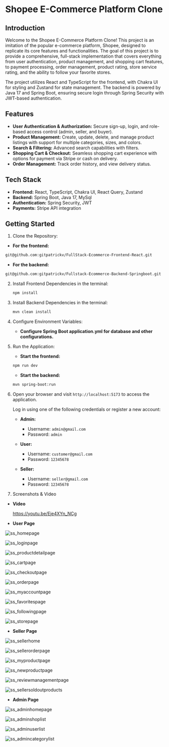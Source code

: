 # Shopee E-Commerce Platform Clone

## Introduction
Welcome to the Shopee E-Commerce Platform Clone! This project is an imitation of the popular e-commerce platform, Shopee, designed to replicate its core features and functionalities. The goal of this project is to provide a comprehensive, full-stack implementation that covers everything from user authentication, product management, and shopping cart features, to payment processing, order management, product rating, store service rating, and the ability to follow your favorite stores.

The project utilizes React and TypeScript for the frontend, with Chakra UI for styling and Zustand for state management. The backend is powered by Java 17 and Spring Boot, ensuring secure login through Spring Security with JWT-based authentication.

## Features

- **User Authentication & Authorization:** Secure sign-up, login, and role-based access control (admin, seller, and buyer).
- **Product Management:** Create, update, delete, and manage product listings with support for multiple categories, sizes, and colors.
- **Search & Filtering:** Advanced search capabilities with filters.
- **Shopping Cart & Checkout:** Seamless shopping cart experience with options for payment via Stripe or cash on delivery.
- **Order Management:** Track order history, and view delivery status.

## Tech Stack

- **Frontend:** React, TypeScript, Chakra UI, React Query, Zustand
- **Backend:** Spring Boot, Java 17, MySql
- **Authentication:** Spring Security, JWT
- **Payments:** Stripe API integration

## Getting Started

1. Clone the Repository:

- **For the frontend:**
```bash
git@github.com:gitpatrickv/FullStack-Ecommerce-Frontend-React.git
```
- **For the backend:**
```bash
git@github.com:gitpatrickv/Fullstack-Ecommerce-Backend-Springboot.git
```

2. Install Frontend Dependencies in the terminal:
   ```bash
   npm install
   ```
   
3. Install Backend Dependencies in the terminal:
    ```bash
   mvn clean install
   ```

4. Configure Environment Variables:
   
     - **Configure Spring Boot application.yml for database and other configurations.**

5. Run the Application:
    - **Start the frontend:**
    ```bash
    npm run dev
    ```

    - **Start the backend:**
    ```bash
    mvn spring-boot:run
    ```

6. Open your browser and visit `http://localhost:5173` to access the application.

   Log in using one of the following credentials or register a new account:

   - **Admin:**
     - Username: `admin@gmail.com`
     - Password: `admin`
   
   - **User:**
     - Username: `customer@gmail.com`
     - Password: `12345678`
   
   - **Seller:**
     - Username: `seller@gmail.com`
     - Password: `12345678`

7. Screenshots & Video
- **Video**

  https://youtu.be/Eje4XYn_NCg
  
- **User Page**

![ss_homepage](https://github.com/user-attachments/assets/6c5541ee-d35e-4139-aa36-cb42ee00931d)

![ss_loginpage](https://github.com/user-attachments/assets/238ddffc-bb10-4a4c-a1ce-a7286f2cda90)

![ss_productdetailpage](https://github.com/user-attachments/assets/eaf7ea07-b9b6-4fbb-875c-1d214fa54f77)

![ss_cartpage](https://github.com/user-attachments/assets/e4e80a7c-ea14-45f5-9e99-1c9d6c67f21c)

![ss_checkoutpage](https://github.com/user-attachments/assets/b13fbac0-1ae2-4c61-b2e8-c44ba4b62006)

![ss_orderpage](https://github.com/user-attachments/assets/c0b6ff27-4a5a-4b11-9998-3a6966ed3e10)

![ss_myaccountpage](https://github.com/user-attachments/assets/559703be-0136-459c-85a9-1d9729c662b8)

![ss_favoritespage](https://github.com/user-attachments/assets/19207f12-4c79-4a0d-9e65-d3676c8ce65b)

![ss_followingpage](https://github.com/user-attachments/assets/fdf02b8b-d0ff-4192-8f4d-ac4432828836)

![ss_storepage](https://github.com/user-attachments/assets/b7561b8d-950a-475e-9532-4fe3da04ca53)

- **Seller Page**

![ss_sellerhome](https://github.com/user-attachments/assets/5c584993-0350-4949-afd1-cadf1b4c0f4a)

![ss_sellerorderpage](https://github.com/user-attachments/assets/d3e278d0-76f2-49c2-a398-680c5e8c2e11)

![ss_myproductpage](https://github.com/user-attachments/assets/ae6313a0-9642-40a8-b4c5-745fc586b6be)

![ss_newproductpage](https://github.com/user-attachments/assets/b0ba433d-6010-4e9e-9671-6e1dc1e0e125)

![ss_reviewmanagementpage](https://github.com/user-attachments/assets/8ba770b8-ab37-4faa-bae6-4ce42f3fe19c)

![ss_sellersoldoutproducts](https://github.com/user-attachments/assets/9d695075-ce3a-4720-b663-5804a19303b9)

- **Admin Page**

![ss_adminhomepage](https://github.com/user-attachments/assets/37d2bfe4-8802-4786-ba59-4399daf9e301)

![ss_adminshoplist](https://github.com/user-attachments/assets/89e6237d-baf9-4ffc-8302-3f40f9cb303b)

![ss_adminuserlist](https://github.com/user-attachments/assets/13026691-cf5a-40e0-a97a-0ff66715eebb)

![ss_admincategorylist](https://github.com/user-attachments/assets/00c85496-3497-403c-b663-b20ebb153255)




